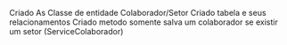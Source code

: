 Criado As Classe de entidade Colaborador/Setor Criado tabela e seus relacionamentos
Criado metodo somente salva um colaborador se existir um setor (ServiceColaborador)
